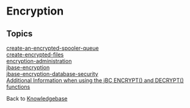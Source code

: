 # Encryption

<PageHeader />

## Topics

[create-an-encrypted-spooler-queue](./create-an-encrypted-spooler-queue/README.md)  
[create-encrypted-files](./create-encrypted-files/README.md)  
[encryption-administration](./encryption-administration/README.md)  
[jbase-encryption](./jbase-encryption/README.md)  
[jbase-encryption-database-security](./jbase-encryption-database-security/README.md)  
[Additional Information when using the jBC ENCRYPT() and DECRYPT() functions](./jbc-encrypt-decrypt-functions/README.md)

Back to [Knowledgebase](./../README.md)

<PageFooter />
